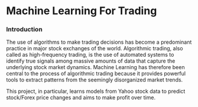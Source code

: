 # Machine Learning For Trading


### Introduction

The use of algorithms to make trading decisions has become a predominant practice in major stock exchanges of the world. Algorithmic trading, also called as high-frequency trading, is the use of automated systems to identify true signals among massive amounts of data that capture the underlying stock market dynamics. Machine Learning has therefore been central to the process of algorithmic trading because it provides powerful tools to extract patterns from the seemingly disorganized market trends.

This project, in particular, learns models from Yahoo stock data to predict stock/Forex price changes and aims to make profit over time.




